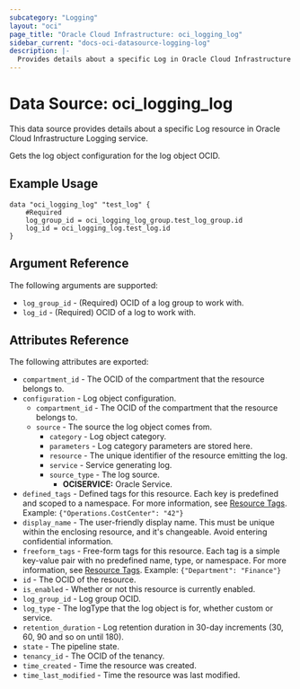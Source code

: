 ```yaml
---
subcategory: "Logging"
layout: "oci"
page_title: "Oracle Cloud Infrastructure: oci_logging_log"
sidebar_current: "docs-oci-datasource-logging-log"
description: |-
  Provides details about a specific Log in Oracle Cloud Infrastructure Logging service
---
```


# Data Source: oci_logging_log
This data source provides details about a specific Log resource in Oracle Cloud Infrastructure Logging service.

Gets the log object configuration for the log object OCID.


## Example Usage

```hcl
data "oci_logging_log" "test_log" {
	#Required
	log_group_id = oci_logging_log_group.test_log_group.id
	log_id = oci_logging_log.test_log.id
}
```

## Argument Reference

The following arguments are supported:

* `log_group_id` - (Required) OCID of a log group to work with.
* `log_id` - (Required) OCID of a log to work with.


## Attributes Reference

The following attributes are exported:

* `compartment_id` - The OCID of the compartment that the resource belongs to.
* `configuration` - Log object configuration.
	* `compartment_id` - The OCID of the compartment that the resource belongs to.
	* `source` - The source the log object comes from.
		* `category` - Log object category.
		* `parameters` - Log category parameters are stored here.
		* `resource` - The unique identifier of the resource emitting the log.
		* `service` - Service generating log.
		* `source_type` - The log source.
			* **OCISERVICE:** Oracle Service. 
* `defined_tags` - Defined tags for this resource. Each key is predefined and scoped to a namespace. For more information, see [Resource Tags](https://docs.cloud.oracle.com/iaas/Content/General/Concepts/resourcetags.htm).  Example: `{"Operations.CostCenter": "42"}` 
* `display_name` - The user-friendly display name. This must be unique within the enclosing resource, and it's changeable. Avoid entering confidential information. 
* `freeform_tags` - Free-form tags for this resource. Each tag is a simple key-value pair with no predefined name, type, or namespace. For more information, see [Resource Tags](https://docs.cloud.oracle.com/iaas/Content/General/Concepts/resourcetags.htm). Example: `{"Department": "Finance"}` 
* `id` - The OCID of the resource.
* `is_enabled` - Whether or not this resource is currently enabled.
* `log_group_id` - Log group OCID.
* `log_type` - The logType that the log object is for, whether custom or service.
* `retention_duration` - Log retention duration in 30-day increments (30, 60, 90 and so on until 180).
* `state` - The pipeline state.
* `tenancy_id` - The OCID of the tenancy.
* `time_created` - Time the resource was created.
* `time_last_modified` - Time the resource was last modified.

